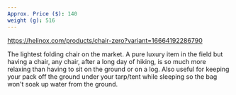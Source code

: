 ```yaml
---
Approx. Price ($): 140
weight (g): 516
---
```

https://helinox.com/products/chair-zero?variant=16664192286790

The lightest folding chair on the market. A pure luxury item in the field but having a chair, any chair, after a long day of hiking, is so much more relaxing than having to sit on the ground or on a log. Also useful for keeping your pack off the ground under your tarp/tent while sleeping so the bag won't soak up water from the ground.

